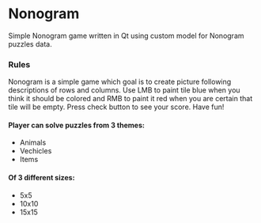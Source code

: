 # Nonogram

Simple Nonogram game written in Qt using custom model for Nonogram puzzles data.

### Rules
Nonogram is a simple game which goal is to create picture following descriptions of rows and columns.
Use LMB to paint tile blue when you think it should be colored and RMB to paint it red when you are certain that tile will be empty.
Press check button to see your score. Have fun!
#### Player can solve puzzles from 3 themes: 
- Animals 
- Vechicles 
- Items 
#### Of 3 different sizes:
- 5x5
- 10x10
- 15x15
